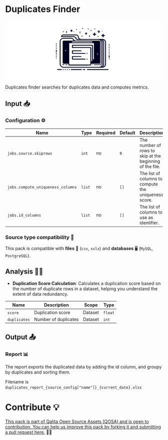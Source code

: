 # Duplicates Finder

![Duplicates Finder](https://raw.githubusercontent.com/qalita-io/packs/dev/duplicates_finder_pack/duplicates_finder_banner.png)

Duplicates finder searches for duplicates data and computes metrics.

## Input 📥

### Configuration ⚙️

| Name                              | Type   | Required | Default | Description                                              |
| --------------------------------- | ------ | -------- | ------- | -------------------------------------------------------- |
| `jobs.source.skiprows`            | `int`  | no       | `0`     | The number of rows to skip at the beginning of the file. |
| `jobs.compute_uniqueness_columns` | `list` | no       | `[]`    | The list of columns to compute the uniqueness score.     |
| `jobs.id_columns`                 | `list` | no       | `[]`    | The list of columns to use as identifier.                |

### Source type compatibility 🧩

This pack is compatible with **files** 📁 (``csv``, ``xslx``) and **databases** 🖥️ (``MySQL``, ``PostgreSQL``).

## Analysis 🕵️‍♂️

- **Duplication Score Calculation**: Calculates a duplication score based on the number of duplicate rows in a dataset, helping you understand the extent of data redundancy.

| Name         | Description          | Scope   | Type    |
| ------------ | -------------------- | ------- | ------- |
| `score`      | Duplication score    | Dataset | `float` |
| `duplicates` | Number of duplicates | Dataset | `int`   |

## Output 📤

### Report 📊

The report exports the duplicated data by adding the id column, and groupy by duplicates and sorting them.

Filename is `duplicates_report_{source_config["name"]}_{current_date}.xlsx`

# Contribute 💡

[This pack is part of Qalita Open Source Assets (QOSA) and is open to contribution. You can help us improve this pack by forking it and submitting a pull request here.](https://github.com/qalita-io/packs) 👥🚀
